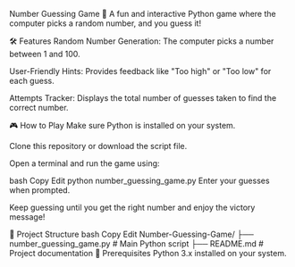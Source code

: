 Number Guessing Game 🎲
A fun and interactive Python game where the computer picks a random number, and you guess it!

🛠️ Features
Random Number Generation: The computer picks a number between 1 and 100.

User-Friendly Hints: Provides feedback like "Too high" or "Too low" for each guess.

Attempts Tracker: Displays the total number of guesses taken to find the correct number.

🎮 How to Play
Make sure Python is installed on your system.

Clone this repository or download the script file.

Open a terminal and run the game using:

bash
Copy
Edit
python number_guessing_game.py
Enter your guesses when prompted.

Keep guessing until you get the right number and enjoy the victory message!

📂 Project Structure
bash
Copy
Edit
Number-Guessing-Game/
├── number_guessing_game.py   # Main Python script
├── README.md                 # Project documentation
🧰 Prerequisites
Python 3.x installed on your system.
